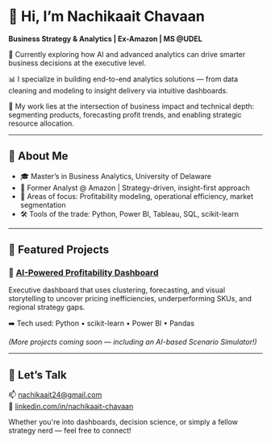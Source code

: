 # 👋 Hi, I’m Nachikaait Chavaan  
**Business Strategy & Analytics | Ex-Amazon | MS @UDEL**

🔭 Currently exploring how AI and advanced analytics can drive smarter business decisions at the executive level.

📊 I specialize in building end-to-end analytics solutions — from data cleaning and modeling to insight delivery via intuitive dashboards.

🧠 My work lies at the intersection of business impact and technical depth: segmenting products, forecasting profit trends, and enabling strategic resource allocation.

---

## 💼 About Me

- 🎓 Master’s in Business Analytics, University of Delaware  
- 🏢 Former Analyst @ Amazon | Strategy-driven, insight-first approach  
- 🧩 Areas of focus: Profitability modeling, operational efficiency, market segmentation  
- 🛠️ Tools of the trade: Python, Power BI, Tableau, SQL, scikit-learn

---

## 🚀 Featured Projects

### 🔹 [AI-Powered Profitability Dashboard](https://github.com/Nachikaait-Chavaan/ai-retail-profitability-dashboard)  
Executive dashboard that uses clustering, forecasting, and visual storytelling to uncover pricing inefficiencies, underperforming SKUs, and regional strategy gaps.  

➡️ Tech used: Python • scikit-learn • Power BI • Pandas

_(More projects coming soon — including an AI-based Scenario Simulator!)_

---

## 💬 Let’s Talk

📫 [nachikaait24@gmail.com](mailto:nachikaait24@gmail.com)  
🔗 [linkedin.com/in/nachikaait-chavaan](https://linkedin.com/in/nachikaait-chavaan)

Whether you're into dashboards, decision science, or simply a fellow strategy nerd — feel free to connect!
